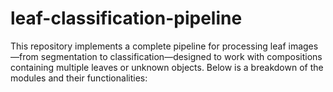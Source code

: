 # leaf-classification-pipeline
This repository implements a complete pipeline for processing leaf images—from segmentation to classification—designed to work with compositions containing multiple leaves or unknown objects. Below is a breakdown of the modules and their functionalities:
